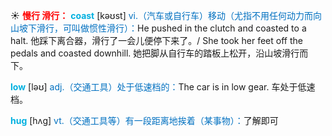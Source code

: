 ☀ <font color="red">**慢行 滑行：**</font>
<font color="sky blue">**coast**</font> [kəʊst] 
<font color="#0070c0">vi.（汽车或自行车）移动（尤指不用任何动力而向山坡下滑行，可叫做惯性滑行）：</font>He pushed in the clutch and coasted to a halt. 他踩下离合器，滑行了一会儿便停下来了。/ She took her feet off the pedals and coasted downhill. 她把脚从自行车的踏板上松开，沿山坡滑行而下。

<font color="sky blue">**low**</font> [ləʊ] 
<font color="#0070c0">adj.（交通工具）处于低速档的：</font>The car is in low gear. 车处于低速档。

<font color="sky blue">**hug**</font> [hʌɡ] 
<font color="#0070c0">vt.（交通工具等）有一段距离地挨着（某事物）：</font>了解即可
